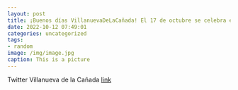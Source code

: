 ```yaml
---
layout: post
title: ¡Buenos días VillanuevaDeLaCañada! El 17 de octubre se celebra el httpst.coojm8MQLaEM sorteo entre las personas suscritas a...
date: 2022-10-12 07:49:01
categories: uncategorized
tags:
- random
image: /img/image.jpg
caption: This is a picture
---
```

Twitter Villanueva de la Cañada [link](https://twitter.com/AytoVDLCanada/status/1579741182766518273)
